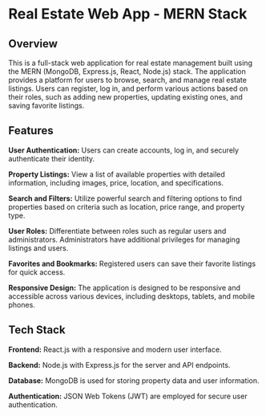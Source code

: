 # Real Estate Web App - MERN Stack

## Overview

This is a full-stack web application for real estate management built using the MERN (MongoDB, Express.js, React, Node.js) stack. The application provides a platform for users to browse, search, and manage real estate listings. Users can register, log in, and perform various actions based on their roles, such as adding new properties, updating existing ones, and saving favorite listings.

## Features

**User Authentication:** Users can create accounts, log in, and securely authenticate their identity.

**Property Listings:** View a list of available properties with detailed information, including images, price, location, and specifications.

**Search and Filters:** Utilize powerful search and filtering options to find properties based on criteria such as location, price range, and property type.

**User Roles:** Differentiate between roles such as regular users and administrators. Administrators have additional privileges for managing listings and users.

**Favorites and Bookmarks:** Registered users can save their favorite listings for quick access.

**Responsive Design:** The application is designed to be responsive and accessible across various devices, including desktops, tablets, and mobile phones.

## Tech Stack
**Frontend:** React.js with a responsive and modern user interface.

**Backend:** Node.js with Express.js for the server and API endpoints.

**Database:** MongoDB is used for storing property data and user information.

**Authentication:** JSON Web Tokens (JWT) are employed for secure user authentication.
